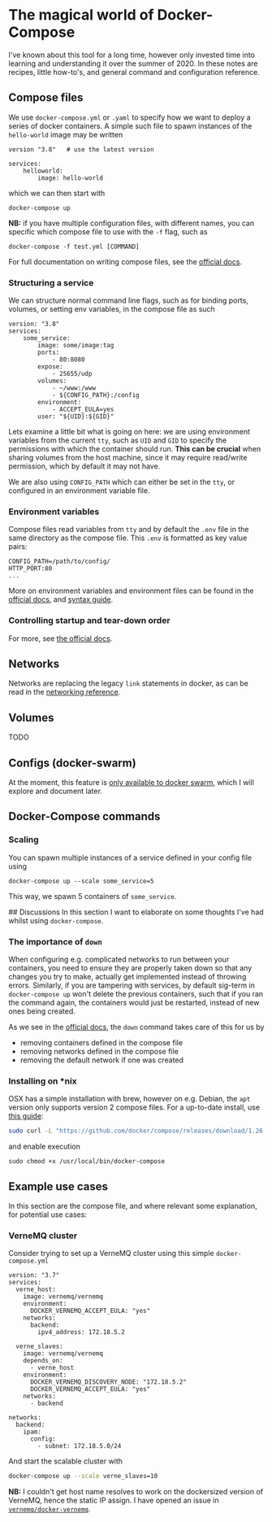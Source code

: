 # The magical world of Docker-Compose
I've known about this tool for a long time, however only invested time into learning and understanding it over the summer of 2020. In these notes are recipes, little how-to's, and general command and configuration reference.


## Compose files
We use `docker-compose.yml` or `.yaml` to specify how we want to deploy a series of docker containers. A simple such file to spawn instances of the `hello-world` image may be written
```
version "3.8"	# use the latest version

services:
	helloworld:
		image: hello-world
```
which we can then start with
```
docker-compose up
```
**NB:** if you have multiple configuration files, with different names, you can specific which compose file to use with the `-f` flag, such as
```
docker-compose -f test.yml [COMMAND]
```
For full documentation on writing compose files, see the [official docs](https://docs.docker.com/compose/compose-file/).

### Structuring a service
We can structure normal command line flags, such as for binding ports, volumes, or setting env variables, in the compose file as such
```
version: "3.8"
services:
	some_service:
		image: some/image:tag
		ports:
			- 80:8080
		expose:
			- 25655/udp
		volumes:
			- ~/www:/www
			- ${CONFIG_PATH}:/config
		environment:
			- ACCEPT_EULA=yes
		user: "${UID}:${GID}"
```
Lets examine a little bit what is going on here: we are using environment variables from the current `tty`, such as `UID` and `GID` to specify the permissions with which the container should run. **This can be crucial** when sharing volumes from the host machine, since it may require read/write permission, which by default it may not have.

We are also using `CONFIG_PATH` which can either be set in the `tty`, or configured in an environment variable file.

### Environment variables
Compose files read variables from `tty` and by default the `.env` file in the same directory as the compose file. This `.env` is formatted as key value pairs:
```
CONFIG_PATH=/path/to/config/
HTTP_PORT:80
...
```
More on environment variables and environment files can be found in the [official docs](https://docs.docker.com/compose/environment-variables/), and [syntax guide](https://docs.docker.com/compose/env-file/).

### Controlling startup and tear-down order
For more, see [the official docs](https://docs.docker.com/compose/startup-order/).

## Networks
Networks are replacing the legacy `link` statements in docker, as can be read in the [networking reference](https://docs.docker.com/compose/networking/).

## Volumes
TODO

## Configs (docker-swarm)
At the moment, this feature is [only available to docker swarm](https://docs.docker.com/engine/swarm/configs/), which I will explore and document later.

## Docker-Compose commands

### Scaling
You can spawn multiple instances of a service defined in your config file using
```
docker-compose up --scale some_service=5
```
This way, we spawn 5 containers of `some_service`.

## Discussions
In this section I want to elaborate on some thoughts I've had whilst using `docker-compose`.

### The importance of `down` 
When configuring e.g. complicated networks to run between your containers, you need to ensure they are properly taken down so that any changes you try to make, actually get implemented instead of throwing errors. Similarly, if you are tampering with services, by default sig-term in `docker-compose up` won't delete the previous containers, such that if you ran the command again, the containers would just be restarted, instead of new ones being created.

As we see in the [official docs](https://docs.docker.com/compose/reference/down/), the `down` command takes care of this for us by

- removing containers defined in the compose file
- removing networks defined in the compose file
- removing the default network if one was created

### Installing on \*nix
OSX has a simple installation with brew, however on e.g. Debian, the `apt` version only supports version 2 compose files. For a up-to-date install, use [this guide](https://docs.docker.com/compose/install/):
```bash
sudo curl -L "https://github.com/docker/compose/releases/download/1.26.2/docker-compose-$(uname -s)-$(uname -m)" -o /usr/local/bin/docker-compose
```
and enable execution
```
sudo chmod +x /usr/local/bin/docker-compose
```

## Example use cases
In this section are the compose file, and where relevant some explanation, for potential use cases:

### VerneMQ cluster
Consider trying to set up a VerneMQ cluster using this simple `docker-compose.yml`
```
version: "3.7"
services:
  verne_host:
    image: vernemq/vernemq
    environment:
      DOCKER_VERNEMQ_ACCEPT_EULA: "yes"
    networks:
      backend:
        ipv4_address: 172.18.5.2

  verne_slaves:
    image: vernemq/vernemq
    depends_on:
      - verne_host
    environment:
      DOCKER_VERNEMQ_DISCOVERY_NODE: "172.18.5.2"
      DOCKER_VERNEMQ_ACCEPT_EULA: "yes"
    networks:
      - backend

networks:
  backend:
    ipam:
      config:
        - subnet: 172.18.5.0/24
```

And start the scalable cluster with 
```bash
docker-compose up --scale verne_slaves=10
```

**NB:** I couldn't get host name resolves to work on the dockersized version of VerneMQ, hence the static IP assign. I have opened an issue in [`vernemq/docker-vernemq`](https://github.com/vernemq/docker-vernemq/issues/232).

